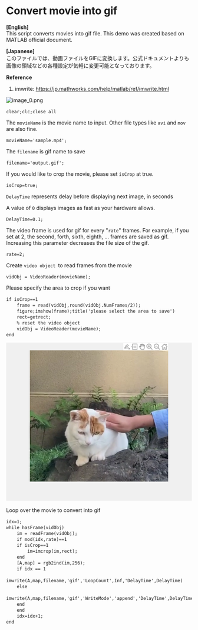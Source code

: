 # Convert movie into gif

**[English]**  
This script converts movies into gif file. This demo was created based on MATLAB official document. 

**[Japanese]**  
このファイルでは、動画ファイルをGIFに変換します。公式ドキュメントよりも画像の領域などの各種設定が気軽に変更可能となっております。


**Reference**



   1.  imwrite: https://jp.mathworks.com/help/matlab/ref/imwrite.html 



![image_0.png](README_images/image_0.png)



```matlab:Code
clear;clc;close all
```



The `movieName` is the movie name to input. Other file types like `avi` and `mov` are also fine. 



```matlab:Code
movieName='sample.mp4';
```



The `filename` is gif name to save



```matlab:Code
filename='output.gif';
```



If you would like to crop the movie, please set `isCrop` at true.



```matlab:Code
isCrop=true;
```



`DelayTime` represents delay before displaying next image, in seconds




A value of `0` displays images as fast as your hardware allows.



```matlab:Code
DelayTime=0.1;
```



The video frame is used for gif for every "`rate`" frames. For example, if you set at 2, the second, forth, sixth, eighth, ... frames are saved as gif. Increasing this parameter decreases the file size of the gif. 



```matlab:Code
rate=2;
```



Create `video object `to read frames from the movie



```matlab:Code
vidObj = VideoReader(movieName);
```



Please specify the area to crop if you want



```matlab:Code
if isCrop==1
    frame = read(vidObj,round(vidObj.NumFrames/2));
    figure;imshow(frame);title('please select the area to save')
    rect=getrect;
    % reset the video object
    vidObj = VideoReader(movieName);
end
```


![figure_0.png](README_images/figure_0.png)



Loop over the movie to convert into gif



```matlab:Code
idx=1;
while hasFrame(vidObj)
    im = readFrame(vidObj);
    if mod(idx,rate)==1
    if isCrop==1
        im=imcrop(im,rect);
    end
    [A,map] = rgb2ind(im,256);
    if idx == 1
        imwrite(A,map,filename,'gif','LoopCount',Inf,'DelayTime',DelayTime)
    else
        imwrite(A,map,filename,'gif','WriteMode','append','DelayTime',DelayTime);
    end
    end
    idx=idx+1;
end
```


